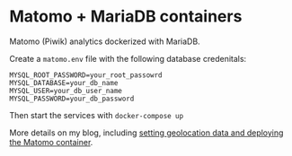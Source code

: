 # Matomo + MariaDB containers

Matomo (Piwik) analytics dockerized with MariaDB.

Create a `matomo.env` file with the following database credenitals:

```
MYSQL_ROOT_PASSWORD=your_root_passowrd
MYSQL_DATABASE=your_db_name
MYSQL_USER=your_db_user_name
MYSQL_PASSWORD=your_db_password
```

Then start the services with `docker-compose up`

More details on my blog, including [setting geolocation data and deploying the Matomo container](https://danielwachtel.com/devops/dockerizing-a-matomo-web-analytics-app).
